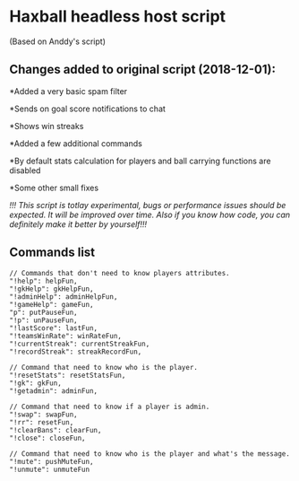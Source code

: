 # Haxball headless host script
(Based on Anddy's script)

## Changes added to original script (2018-12-01):

*Added a very basic spam filter

*Sends on goal score notifications to chat

*Shows win streaks

*Added a few additional commands

*By default stats calculation for players and ball carrying functions are disabled

*Some other small fixes

*!!! This script is totlay experimental, bugs or performance issues should be expected. It will be improved over time. Also if you know how code, you can definitely make it better by yourself!!!*

## Commands list
	// Commands that don't need to know players attributes.
	"!help": helpFun,
	"!gkHelp": gkHelpFun,
	"!adminHelp": adminHelpFun,
	"!gameHelp": gameFun,
	"p": putPauseFun,
	"!p": unPauseFun,
	"!lastScore": lastFun,
	"!teamsWinRate": winRateFun,
	"!currentStreak": currentStreakFun,
	"!recordStreak": streakRecordFun,

	// Command that need to know who is the player.
	"!resetStats": resetStatsFun,
	"!gk": gkFun,
	"!getadmin": adminFun,

	// Command that need to know if a player is admin.
	"!swap": swapFun,
	"!rr": resetFun,
	"!clearBans": clearFun,
	"!close": closeFun,

	// Command that need to know who is the player and what's the message.
	"!mute": pushMuteFun,
	"!unmute": unmuteFun

